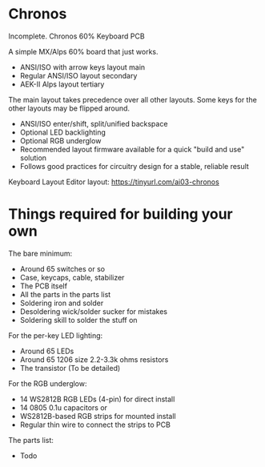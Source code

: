 # Chronos
Incomplete.
Chronos 60% Keyboard PCB

A simple MX/Alps 60% board that just works.

 * ANSI/ISO with arrow keys layout main
 * Regular ANSI/ISO layout secondary
 * AEK-II Alps layout tertiary
 
The main layout takes precedence over all other layouts. 
Some keys for the other layouts may be flipped around.
 
 * ANSI/ISO enter/shift, split/unified backspace
 * Optional LED backlighting
 * Optional RGB underglow
 * Recommended layout firmware available for a quick "build and use" solution
 * Follows good practices for circuitry design for a stable, reliable result

Keyboard Layout Editor layout: https://tinyurl.com/ai03-chronos

# Things required for building your own

The bare minimum:

 * Around 65 switches or so
 * Case, keycaps, cable, stabilizer
 * The PCB itself
 * All the parts in the parts list
 * Soldering iron and solder
 * Desoldering wick/solder sucker for mistakes
 * Soldering skill to solder the stuff on
 
For the per-key LED lighting:

 * Around 65 LEDs
 * Around 65 1206 size 2.2-3.3k ohms resistors
 * The transistor (To be detailed)
 
For the RGB underglow:

 * 14 WS2812B RGB LEDs (4-pin) for direct install
 * 14 0805 0.1u capacitors 
   or
 * WS2812B-based RGB strips for mounted install
 * Regular thin wire to connect the strips to PCB
   
The parts list:

 * Todo
